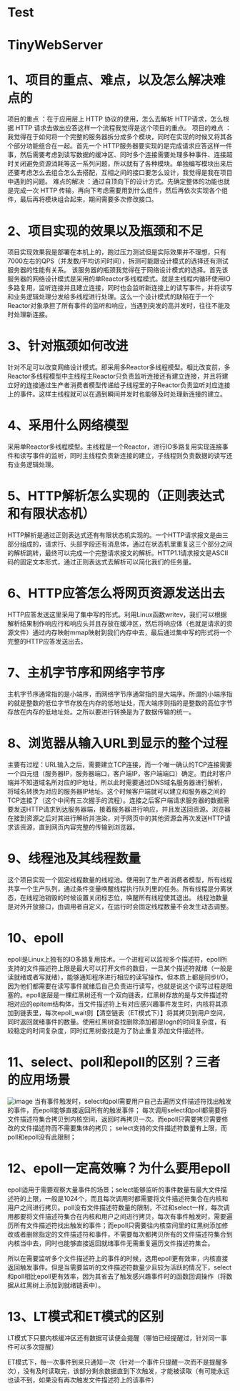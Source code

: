 # Test
# TinyWebServer
# 1、项目的重点、难点，以及怎么解决难点的
项目的重点 ：在于应用层上 HTTP 协议的使用，怎么去解析 HTTP请求，怎么根据 HTTP 请求去做出应答这样一个流程我觉得是这个项目的重点。
项目的难点 ：我觉得在于如何将一个完整的服务器拆分成多个模块，同时在实现的时候又将其各个部分功能组合在一起。首先一个 HTTP服务器要实现的是完成请求应答这样一件事，然后需要考虑到读写数据的缓冲区、同时多个连接需要处理多种事件、连接超时关闭避免资源消耗等这一系列问题，所以就有了各种模块。单独编写模块出来后还要考虑怎么去组合怎么去搭配，互相之间的接口要怎么设计，我觉得是我在项目中遇到的问题。
难点的解决 ：通过自顶向下的设计方式。先确定整体的功能也就是完成一次 HTTP 传输，再向下考虑需要用到什么组件，然后再依次实现各个组件，最后再将模块组合起来，期间需要多次修改接口。

# 2、项目实现的效果以及瓶颈和不足
项目实现效果我是部署在本机上的，跑过压力测试但是实际效果并不理想，只有7000左右的QPS（并发数/平均访问时间），拆测可能跟设计模式的选择还有测试服务器的性能有关系。
该服务器的瓶颈我觉得在于网络设计模式的选择。首先该服务器的网络设计模式是采用的单Reactor多线程模式。就是主线程内循环使用IO多路复用，监听连接并且建立连接，同时也会监听新连接上的读写事件，并将读写和业务逻辑处理分发给多线程进行处理。这么一个设计模式的缺陷在于一个Reactor对象承担了所有事件的监听和响应，当遇到突发的高并发时，往往不能及时处理新连接。

# 3、针对瓶颈如何改进
针对不足可以改变网络设计模式。即采用多Reactor多线程模型。相比改变前，多Reactor多线程模型中主线程主Reactor只负责监听连接还有建立连接，并且将建立好的连接通过生产者消费者模型传递给子线程里的子Reactor负责监听对应连接上的事件。这样主线程就可以在遇到瞬间并发时也能够及时处理新连接的建立。

# 4、采用什么网络模型
采用单Reactor多线程模型。主线程是一个Reactor，进行IO多路复用实现连接事件和读写事件的监听，同时主线程负责新连接的建立，子线程则负责数据的读写还有业务逻辑处理。

# 5、HTTP解析怎么实现的（正则表达式和有限状态机）
HTTP解析是通过正则表达式还有有限状态机实现的。一个HTTP请求报文是由三部分组成的，请求行、头部字段还有消息体，通过在状态机里重复这三个部分之间的解析跳转，最终可以完成一个完整请求报文的解析。HTTP1.1请求报文是ASCII码的固定文本形式，通过正则表达式去解析可以简化我们的任务量。

# 6、HTTP应答怎么将网页资源发送出去
HTTP应答发送这里采用了集中写的形式。利用Linux函数writev，我们可以根据解析结果制作响应行和响应头并且存放在缓冲区，然后将响应体（也就是请求的资源文件）通过内存映射mmap映射到我们内存中去，最后通过集中写的形式将一个完整的HTTP应答发送出去。

# 7、主机字节序和网络字节序
主机字节序通常指的是小端序，而网络字节序通常指的是大端序。所谓的小端序指的就是整数的低位字节存放在内存的低地址处，而大端序则指的是整数的高位字节存放在内存的低地址处。之所以要进行转换是为了数据传输的统一。

# 8、浏览器从输入URL到显示的整个过程
主要有过程：URL输入之后，需要建立TCP连接，而一个唯一确认的TCP连接需要一个四元组（服务器IP，服务器端口，客户端IP，客户端端口）确定。而此时客户端并不知道域名所对应的IP地址，所以此时需要通过DNS域名服务器进行解析，将域名转换为对应的服务器IP地址。这个时候客户端就可以建立和服务器之间的TCP连接了（这个中间有三次握手的流程）。连接之后客户端请求服务器的数据需要发送HTTP请求到达服务器端，接着服务器进行响应，并且发送回资源。浏览器在接到资源之后对其进行解析并渲染，对于网页中的其他资源会再次发送HTTP请求该资源，直到网页内容完整的传输到浏览器。

# 9、线程池及其线程数量
这个项目实现一个固定线程数量的线程池。使用到了生产者消费者模型，所有线程共享一个生产队列，通过条件变量唤醒线程执行队列里的任务。所有线程是分离状态，在线程池销毁的时候设置关闭标志位，唤醒所有线程使其退出。
线程池数量是对外开放接口，由调用者自定义，在运行时会固定线程数量不会发生动态调整。

# 10、epoll
epoll是Linux上独有的IO多路复用技术。一个进程可以监视多个描述符，epoll所支持的文件描述符上限是最大可以打开文件的数目，一旦某个描述符就绪（一般是读就绪或者写就绪），能够通知程序进行相应的读写操作。但本质上都是同步I/O，因为他们都需要在读写事件就绪后自己负责进行读写，也就是说这个读写过程是阻塞的。epoll底层是一棵红黑树还有一个双向链表，红黑树存放的是与文件描述符相对应的epitem结构体，当文件描述符上有对应感兴趣事件发生时，内核将其添加到链表里，每次epoll_wait则【清空链表（ET模式下）】将其拷贝到用户空间，同时返回就绪事件的数量。使用红黑树查找删除添加都是logn的时间复杂度，有较稳定的时间复杂度，同时红黑树查找是为了防止重复添加文件描述符。

# 11、select、poll和epoll的区别？三者的应用场景
![image](https://user-images.githubusercontent.com/75972398/222871687-fe835cb3-c343-4cea-8ba2-24e59b01dc4c.png)
当有事件触发时，select和poll需要用户自己去遍历文件描述符找出触发的事件，而epoll能够直接返回所有的触发事件；
每次调用select和poll都需要将文件描述符集合拷贝到内核空间，返回时再拷贝一次。而epoll只需要拷贝需要修改的文件描述符而不需要集体的拷贝；
select支持的文件描述符数量有上限，而poll和epoll没有此限制；

# 12、epoll一定高效嘛？为什么要用epoll
epoll适用于需要观察大量事件的场景；select能够监听的事件数量有最大文件描述符的上限，一般是1024个，而且每次调用时都需要将文件描述符集合在内核和用户之间进行拷贝。poll没有文件描述符数量的限制，不过和select一样，每次调用都要将文件描述符集合在内核和用户之间进行拷贝，每次有事件触发时，需要遍历所有文件描述符找出触发的事件；而epoll只需要往内核空间里的红黑树添加修改或者删除指定的文件描述符和事件，不需要每次都拷贝所有的文件描述符集合到内核当中去，同时也能够直接返回就绪事件无需重复遍历文件描述符集合。

所以在需要监听多个文件描述符上的事件的时候，选用epoll更有效率，内核直接返回触发事件。但是当需要监听的文件描述符数量少且较为活跃的情况下，select和poll相比epoll更有效率，因为其省去了触发感兴趣事件时的函数回调操作（将数据从红黑树上添加到就绪链表中）。

# 13、LT模式和ET模式的区别
LT模式下只要内核缓冲区还有数据可读便会提醒（哪怕已经提醒过，针对同一事件可以多次提醒）

ET模式下，每一次事件到来只通知一次（针对一个事件只提醒一次而不是提醒多次），没有及时读取完，该部分剩余数据直到下次触发，才能被读取（有可能永远也读不到，如果没有再次触发文件描述符上的该事件）
